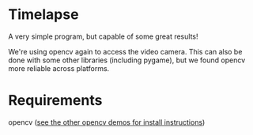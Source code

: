 # Timelapse

A very simple program, but capable of some great results!

We're using opencv again to access the video camera. This can also be done with some other libraries (including pygame), but we found opencv more reliable across platforms.

# Requirements

opencv ([see the other opencv demos for install instructions](../opencv/README.md))

